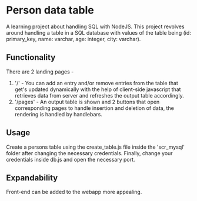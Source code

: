 # Person data table
A learning project about handling SQL with NodeJS.
This project revolves around handling a table in a SQL database with values of the table being (id: primary_key, name: varchar, age: integer, city: varchar).

## Functionality
There are 2 landing pages -
1) '/' - You can add an entry and/or remove entries from the table that get's updated dynamically with the help of client-side javascript that retrieves data from server and refreshes the output table accordingly.
2) '/pages' - An output table is shown and 2 buttons that open corresponding pages to handle insertion and deletion of data, the rendering is handled by handlebars.

## Usage
Create a persons table using the create_table.js file inside the 'scr_mysql' folder after changing the necessary credentials.
Finally, change your credentials inside db.js and open the necessary port.

## Expandability
Front-end can be added to the webapp more appealing.

